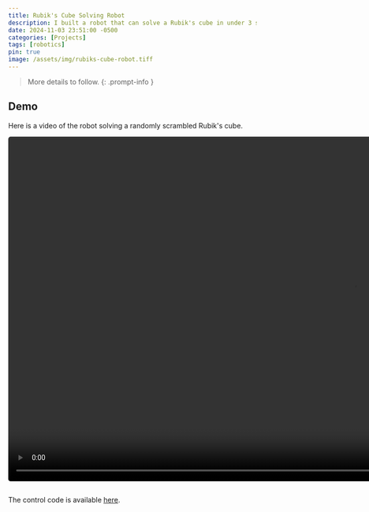 ```yaml
---
title: Rubik's Cube Solving Robot
description: I built a robot that can solve a Rubik's cube in under 3 seconds! 🦾
date: 2024-11-03 23:51:00 -0500
categories: [Projects]
tags: [robotics]
pin: true
image: /assets/img/rubiks-cube-robot.tiff
---
```


<!-- TODO: add writeup -->
> More details to follow.
{: .prompt-info }

## Demo

Here is a video of the robot solving a randomly scrambled Rubik's cube.

<video width="auto" height="700" controls muted autoplay loop style="border-radius:5px; margin-bottom:15px">
  <source src="/assets/videos/rubiks-cube-robot.MOV" type="video/mp4">
</video>

The control code is available [here](https://github.com/dylanrandle/rubiks-cube-solver).